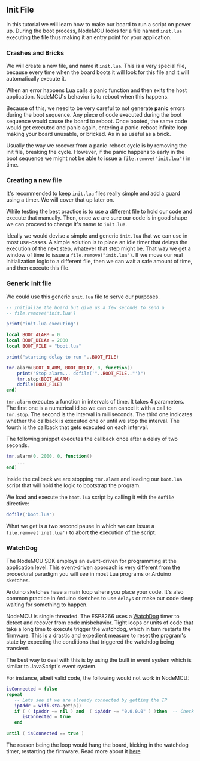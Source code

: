 
## Init File

In this tutorial we will learn how to make our board to run a script on power up. During the boot process, NodeMCU looks for a file named `init.lua` executing the file thus making it an entry point for your application.

### Crashes and Bricks

We will create a new file, and name it `init.lua`. This is a very special file, because every time when the board boots it will look for this file and it will automatically execute it.

When an error happens Lua calls a panic function and then exits the host application. NodeMCU's behavior is to reboot when this happens.

Because of this, we need to be very careful to not generate **panic** errors during the boot sequence. Any piece of code executed during the boot sequence would cause the board to reboot. Once booted, the same code would get executed and panic again, entering a panic-reboot infinite loop making your board unusable, or bricked. As in as useful as a brick.

Usually the way we recover from a panic-reboot cycle is by removing the init file, breaking the cycle. However, if the panic happens to early in the boot sequence we might not be able to issue a `file.remove("init.lua")` in time.


### Creating a new file

It's recommended to keep `init.lua` files really simple and add a guard using a timer. We will cover that up later on.

While testing the best practice is to use a different file to hold our code and execute that manually. Then, once we are sure our code is in good shape we can proceed to change it's name to `init.lua`.

Ideally we would devise a simple and generic `init.lua` that we can use in most use-cases. A simple solution is to place an idle timer that delays the execution of the next step, whatever that step might be. That way we get a window of time to issue a `file.remove("init.lua")`. If we move our real initialization logic to a different file, then we can wait a safe amount of time, and then execute this file.


### Generic init file

We could use this generic `init.lua` file to serve our purposes.

```lua
-- Initialize the board but give us a few seconds to send a
-- file.remove('init.lua')

print("init.lua executing")

local BOOT_ALARM = 0
local BOOT_DELAY = 2000
local BOOT_FILE = "boot.lua"

print("starting delay to run "..BOOT_FILE)

tmr.alarm(BOOT_ALARM, BOOT_DELAY, 0, function()
    print("Stop alarm... dofile('"..BOOT_FILE.."')")
    tmr.stop(BOOT_ALARM)
    dofile(BOOT_FILE)
end)
```

`tmr.alarm` executes a function in intervals of time. It takes 4 parameters. The first one is a numerical id so we can can cancel it with a call to `tmr.stop`. The second is the interval in milliseconds. The third one indicates whether the callback is executed one or until we stop the interval. The fourth is the callback that gets executed on each interval.

The following snippet executes the callback once after a delay of two seconds.
```lua
tmr.alarm(0, 2000, 0, function()
    ...
end)
```

Inside the callback we are stopping `tmr.alarm` and loading our `boot.lua` script that will hold the logic to bootstrap the program.

We load and execute the `boot.lua` script by calling it with the `dofile` directive:

```lua
dofile('boot.lua')
```

What we get is a two second pause in which we can issue a `file.remove('init.lua')` to abort the execution of the script.

### WatchDog

The NodeMCU SDK employs an event-driven for programming at the application level. This event-driven approach is very different from the procedural paradigm you will see in most Lua programs or Arduino sketches.

Arduino sketches have a main loop where you place your code. It's also common practice in Arduino sketches to use `delays` or make our code sleep waiting for something to happen.

NodeMCU is single threaded. The ESP8266 uses a [WatchDog][watchdog] timer to detect and recover from code misbehavior. Tight loops or units of code that take a long time to execute trigger the watchdog, which in turn restarts the firmware. This is a drastic and expedient measure to reset the program's state by expecting the conditions that triggered the watchdog being transient.

The best way to deal with this is by using the built in event system which is similar to JavaScript's event system.

For instance, albeit valid code, the following would not work in NodeMCU:

```lua
isConnected = false
repeat
   -- Lets see if we are already connected by getting the IP
   ipAddr = wifi.sta.getip()
   if ( ( ipAddr ~= nil ) and  ( ipAddr ~= "0.0.0.0" ) )then  -- Check if IP is valid
      isConnected = true
   end

until ( isConnected == true )
```

The reason being the loop would hang the board, kicking in the watchdog timer, restarting the firmware. Read more about it [here][example]


[watchdog]: https://en.wikipedia.org/wiki/Watchdog_timer
[example]: https://primalcortex.wordpress.com/2014/12/30/esp8266-nodemcu-and-lua-language-and-some-arduino-issues/
